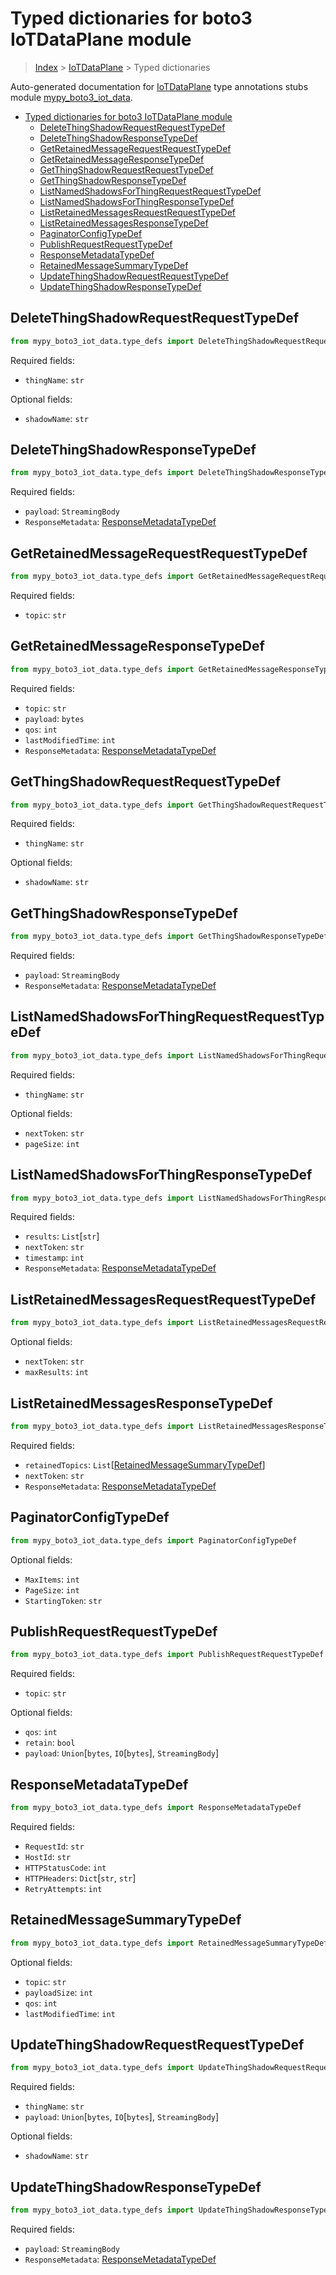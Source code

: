 # Typed dictionaries for boto3 IoTDataPlane module

> [Index](..) > [IoTDataPlane](.) > Typed dictionaries

Auto-generated documentation for
[IoTDataPlane](https://boto3.amazonaws.com/v1/documentation/api/latest/reference/services/iot-data.html#IoTDataPlane)
type annotations stubs module
[mypy_boto3_iot_data](https://pypi.org/project/mypy-boto3-iot-data/).

- [Typed dictionaries for boto3 IoTDataPlane module](#typed-dictionaries-for-boto3-iotdataplane-module)
  - [DeleteThingShadowRequestRequestTypeDef](#deletethingshadowrequestrequesttypedef)
  - [DeleteThingShadowResponseTypeDef](#deletethingshadowresponsetypedef)
  - [GetRetainedMessageRequestRequestTypeDef](#getretainedmessagerequestrequesttypedef)
  - [GetRetainedMessageResponseTypeDef](#getretainedmessageresponsetypedef)
  - [GetThingShadowRequestRequestTypeDef](#getthingshadowrequestrequesttypedef)
  - [GetThingShadowResponseTypeDef](#getthingshadowresponsetypedef)
  - [ListNamedShadowsForThingRequestRequestTypeDef](#listnamedshadowsforthingrequestrequesttypedef)
  - [ListNamedShadowsForThingResponseTypeDef](#listnamedshadowsforthingresponsetypedef)
  - [ListRetainedMessagesRequestRequestTypeDef](#listretainedmessagesrequestrequesttypedef)
  - [ListRetainedMessagesResponseTypeDef](#listretainedmessagesresponsetypedef)
  - [PaginatorConfigTypeDef](#paginatorconfigtypedef)
  - [PublishRequestRequestTypeDef](#publishrequestrequesttypedef)
  - [ResponseMetadataTypeDef](#responsemetadatatypedef)
  - [RetainedMessageSummaryTypeDef](#retainedmessagesummarytypedef)
  - [UpdateThingShadowRequestRequestTypeDef](#updatethingshadowrequestrequesttypedef)
  - [UpdateThingShadowResponseTypeDef](#updatethingshadowresponsetypedef)

## DeleteThingShadowRequestRequestTypeDef

```python
from mypy_boto3_iot_data.type_defs import DeleteThingShadowRequestRequestTypeDef
```

Required fields:

- `thingName`: `str`

Optional fields:

- `shadowName`: `str`

## DeleteThingShadowResponseTypeDef

```python
from mypy_boto3_iot_data.type_defs import DeleteThingShadowResponseTypeDef
```

Required fields:

- `payload`: `StreamingBody`
- `ResponseMetadata`:
  [ResponseMetadataTypeDef](./type_defs.md#responsemetadatatypedef)

## GetRetainedMessageRequestRequestTypeDef

```python
from mypy_boto3_iot_data.type_defs import GetRetainedMessageRequestRequestTypeDef
```

Required fields:

- `topic`: `str`

## GetRetainedMessageResponseTypeDef

```python
from mypy_boto3_iot_data.type_defs import GetRetainedMessageResponseTypeDef
```

Required fields:

- `topic`: `str`
- `payload`: `bytes`
- `qos`: `int`
- `lastModifiedTime`: `int`
- `ResponseMetadata`:
  [ResponseMetadataTypeDef](./type_defs.md#responsemetadatatypedef)

## GetThingShadowRequestRequestTypeDef

```python
from mypy_boto3_iot_data.type_defs import GetThingShadowRequestRequestTypeDef
```

Required fields:

- `thingName`: `str`

Optional fields:

- `shadowName`: `str`

## GetThingShadowResponseTypeDef

```python
from mypy_boto3_iot_data.type_defs import GetThingShadowResponseTypeDef
```

Required fields:

- `payload`: `StreamingBody`
- `ResponseMetadata`:
  [ResponseMetadataTypeDef](./type_defs.md#responsemetadatatypedef)

## ListNamedShadowsForThingRequestRequestTypeDef

```python
from mypy_boto3_iot_data.type_defs import ListNamedShadowsForThingRequestRequestTypeDef
```

Required fields:

- `thingName`: `str`

Optional fields:

- `nextToken`: `str`
- `pageSize`: `int`

## ListNamedShadowsForThingResponseTypeDef

```python
from mypy_boto3_iot_data.type_defs import ListNamedShadowsForThingResponseTypeDef
```

Required fields:

- `results`: `List`\[`str`\]
- `nextToken`: `str`
- `timestamp`: `int`
- `ResponseMetadata`:
  [ResponseMetadataTypeDef](./type_defs.md#responsemetadatatypedef)

## ListRetainedMessagesRequestRequestTypeDef

```python
from mypy_boto3_iot_data.type_defs import ListRetainedMessagesRequestRequestTypeDef
```

Optional fields:

- `nextToken`: `str`
- `maxResults`: `int`

## ListRetainedMessagesResponseTypeDef

```python
from mypy_boto3_iot_data.type_defs import ListRetainedMessagesResponseTypeDef
```

Required fields:

- `retainedTopics`:
  `List`\[[RetainedMessageSummaryTypeDef](./type_defs.md#retainedmessagesummarytypedef)\]
- `nextToken`: `str`
- `ResponseMetadata`:
  [ResponseMetadataTypeDef](./type_defs.md#responsemetadatatypedef)

## PaginatorConfigTypeDef

```python
from mypy_boto3_iot_data.type_defs import PaginatorConfigTypeDef
```

Optional fields:

- `MaxItems`: `int`
- `PageSize`: `int`
- `StartingToken`: `str`

## PublishRequestRequestTypeDef

```python
from mypy_boto3_iot_data.type_defs import PublishRequestRequestTypeDef
```

Required fields:

- `topic`: `str`

Optional fields:

- `qos`: `int`
- `retain`: `bool`
- `payload`: `Union`\[`bytes`, `IO`\[`bytes`\], `StreamingBody`\]

## ResponseMetadataTypeDef

```python
from mypy_boto3_iot_data.type_defs import ResponseMetadataTypeDef
```

Required fields:

- `RequestId`: `str`
- `HostId`: `str`
- `HTTPStatusCode`: `int`
- `HTTPHeaders`: `Dict`\[`str`, `str`\]
- `RetryAttempts`: `int`

## RetainedMessageSummaryTypeDef

```python
from mypy_boto3_iot_data.type_defs import RetainedMessageSummaryTypeDef
```

Optional fields:

- `topic`: `str`
- `payloadSize`: `int`
- `qos`: `int`
- `lastModifiedTime`: `int`

## UpdateThingShadowRequestRequestTypeDef

```python
from mypy_boto3_iot_data.type_defs import UpdateThingShadowRequestRequestTypeDef
```

Required fields:

- `thingName`: `str`
- `payload`: `Union`\[`bytes`, `IO`\[`bytes`\], `StreamingBody`\]

Optional fields:

- `shadowName`: `str`

## UpdateThingShadowResponseTypeDef

```python
from mypy_boto3_iot_data.type_defs import UpdateThingShadowResponseTypeDef
```

Required fields:

- `payload`: `StreamingBody`
- `ResponseMetadata`:
  [ResponseMetadataTypeDef](./type_defs.md#responsemetadatatypedef)
